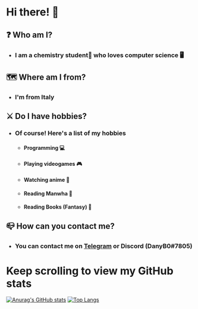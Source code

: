 # Hi there! :wave:
## :question: Who am I?
 * ### I am a chemistry student:test_tube: who loves computer science :desktop_computer:
## :world_map: Where am I from?
 * ### I'm from Italy
## :crossed_swords: Do I have hobbies?
 * ### Of course! Here's a list of my hobbies
   * #### Programming :computer:
   * #### Playing videogames :video_game:
   * #### Watching anime :bento:
   * #### Reading Manwha :page_facing_up:
   * #### Reading Books (Fantasy) :scroll:
## :mailbox_closed: How can you contact me?
  * ### You can contact me on [Telegram](https://t.me//DanyB0) or Discord (DanyB0#7805)
# Keep scrolling to view my GitHub stats
[![Anurag's GitHub stats](https://github-readme-stats.vercel.app/api?username=DanyB0&theme=onedark&count_private=true&show_icons=true&disable_animations=false&hide_border=true)](https://github.com/anuraghazra/github-readme-stats)
[![Top Langs](https://github-readme-stats.vercel.app/api/top-langs/?username=DanyB0&hide=javascript,scss,ruby,less&exclude_repo=DanyB0.github.io&theme=onedark&disable_animations=false&hide_border=true)](https://github.com/anuraghazra/github-readme-stats)
